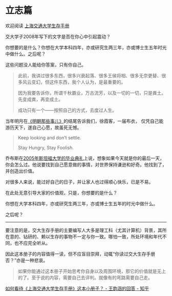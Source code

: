 # 立志篇

欢迎阅读 [上海交通大学生存手册](https://survivesjtu.gitbook.io/survivesjtumanual/li-zhi-pian/huan-ying-lai-dao-shang-hai-jiao-tong-da-xue)

交大学子2008年写下的文字是否在你心中引起震动？

你想要的是什么？你想在大学本科四年，亦或研究生两三年，亦或博士生五年时光中做什么。之后呢？

这些问题没人能给你答案，只有你自己。

> 此前，我讲过很多东西，很多兴衰起落、很多王侯将相、很多无奈更替、很多风云变幻，但这件东西，我个人认为，是最重要的。
>
> 因为我要告诉你，所谓千秋霸业，万古流芳，以及一切的一切，只是粪土。先变成粪，再变成土。
>
> 成功只有一个——按照自己的方式，去度过人生。

当年明月在[《明朝那些事儿》](https://book.douban.com/subject/7163250/)的结尾告诉我们，徐霞客，一届布衣， 仅凭自己能游历天下，遂自己心愿，故虽死无憾。

> Keep looking and don't settle.
>
> Stay Hungry, Stay Foolish.

乔布斯在[2005年斯坦福大学的毕业典礼](https://www.bilibili.com/video/BV1oW411h7Ea)上说，想象如果今天就是你的最后一天，你会怎么过。他说要找到自己愿意做的事情，对世界保持谦逊和好奇。他找到了，并创造出价值。

对很多人来说，能过好自己的日子，并让家人也过得顺心快乐，已是不易。

在此处无意引导大家的价值观，只是，你想要的是什么？

你想在大学本科四年，亦或研究生两三年，亦或博士生五年的时光中做什么。

之后呢？

***

要注意的是，交大生存手册的主要编写人大多是理工科（尤其计算机）背景，其所在意的、钻研的、赖以生存的事物不一定与你一致。哪怕一致，所处环境和年代不同，也不应完全听从。

因此这本册子的内容值得一读，但不应盲目崇拜，动辄“你读过交大生存手册否？”亦是一种悲哀。

> 如果你能通过这本册子开始思考你自身以及周围环境，那它的价值就是无上的了。至于说的内容，需要自己去评判。就像有的弯路需要自己走。

[如何看待《上海交通大学生存手册》这本小册子？ - 王韵涵的回答 - 知乎](https://www.zhihu.com/question/23633140/answer/46431494)
